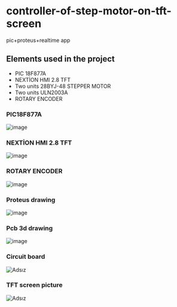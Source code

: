 # controller-of-step-motor-on-tft-screen
pic+proteus+realtime app 

## Elements used in the project
 - PIC 18F877A
 - NEXTİON HMI 2.8 TFT 
 - Two units 28BYJ-48 STEPPER MOTOR
 - Two units ULN2003A
 - ROTARY ENCODER
 
 ### PIC18F877A
 ![image](https://user-images.githubusercontent.com/62069736/76516665-817a3b00-6464-11ea-90a7-286cd24e752c.png)


### NEXTİON HMI 2.8 TFT 
![image](https://user-images.githubusercontent.com/62069736/76516738-a66eae00-6464-11ea-80ee-3755bf971a28.png)


### ROTARY ENCODER
![image](https://user-images.githubusercontent.com/62069736/76516775-b71f2400-6464-11ea-8deb-757c3cfedd1c.png)


### Proteus drawing
![image](https://user-images.githubusercontent.com/62069736/76516839-d6b64c80-6464-11ea-8910-3d04ed5e1019.png)



### Pcb 3d drawing

![image](https://user-images.githubusercontent.com/62069736/76516875-e59cff00-6464-11ea-8076-2827689e3896.png)


### Circuit board

![Adsız](https://user-images.githubusercontent.com/62069736/76517043-36145c80-6465-11ea-84e4-d799d2f4bc67.png)

### TFT screen picture
![Adsız](https://user-images.githubusercontent.com/62069736/76517105-56dcb200-6465-11ea-8f7b-6b0d7af3349c.png)


